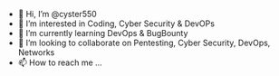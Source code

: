 - 👋 Hi, I’m @cyster550
- 👀 I’m interested in Coding, Cyber Security & DevOPs
- 🌱 I’m currently learning DevOps & BugBounty
- 💞️ I’m looking to collaborate on Pentesting, Cyber Security, DevOps, Networks
- 📫 How to reach me ...

<!---
cyster550/cyster550 is a ✨ special ✨ repository because its `README.md` (this file) appears on your GitHub profile.
You can click the Preview link to take a look at your changes.
--->
